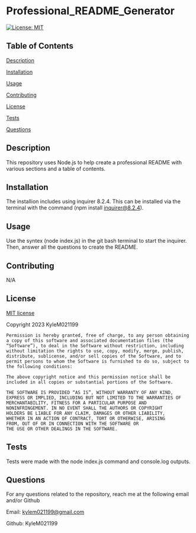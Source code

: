 # Professional_README_Generator
  [![License: MIT](https://img.shields.io/badge/License-MIT-yellow.svg)](https://opensource.org/licenses/MIT)

  ## Table of Contents
  [Description](#description)
  
  [Installation](#installation)
  
  [Usage](#usage)
  
  [Contributing](#contributing)
  
  [License](#license)
  
  [Tests](#tests)
  
  [Questions](#questions)

  ## Description
  This repository uses Node.js to help create a professional README with various sections and a table of contents.

  ## Installation 
  The installion includes using inquirer 8.2.4. This can be installed via the terminal with the command (npm install inquirer@8.2.4).

  ## Usage
  Use the syntex (node index.js) in the git bash terminal to start the inquirer. Then, answer all the questions to create the README.

  ## Contributing
  N/A

  ## License
  
  [MIT license](https://opensource.org/license/mit/)
  
  Copyright 2023 KyleM021199
  
    Permission is hereby granted, free of charge, to any person obtaining a copy of this software and associated documentation files (the “Software”), to deal in the Software without restriction, including without limitation the rights to use, copy, modify, merge, publish, distribute, sublicense, and/or sell copies of the Software, and to permit persons to whom the Software is furnished to do so, subject to the following conditions:

    The above copyright notice and this permission notice shall be included in all copies or substantial portions of the Software.
    
    THE SOFTWARE IS PROVIDED “AS IS”, WITHOUT WARRANTY OF ANY KIND, 
    EXPRESS OR IMPLIED, INCLUDING BUT NOT LIMITED TO THE WARRANTIES OF 
    MERCHANTABILITY, FITNESS FOR A PARTICULAR PURPOSE AND 
    NONINFRINGEMENT. IN NO EVENT SHALL THE AUTHORS OR COPYRIGHT 
    HOLDERS BE LIABLE FOR ANY CLAIM, DAMAGES OR OTHER LIABILITY, 
    WHETHER IN AN ACTION OF CONTRACT, TORT OR OTHERWISE, ARISING 
    FROM, OUT OF OR IN CONNECTION WITH THE SOFTWARE OR 
    THE USE OR OTHER DEALINGS IN THE SOFTWARE.

  ## Tests
  Tests were made with the node index.js command and console.log outputs. 


  ## Questions
  For any questions related to the repository, reach me at the following email and/or Github

  Email: kylem021199@gmail.com

  Github: KyleM021199


